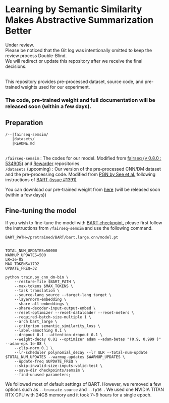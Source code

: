 # Learning by Semantic Similarity Makes Abstractive Summarization Better


Under review.
<br>Please be noticed that the Git log was intentionally omitted to keep the review process Double-Blind.
<br>We will redirect or update this repository after we receive the final decisions.

<br>This repository provides pre-processed dataset, source code, and pre-trained weights used for our experiment.

### The code, pre-trained weight and full documentation will be released soon (within a few days).

## Preparation
```
/--|fairseq-semsim/
   |datasets/
   |README.md
```
   
<br>`/fairseq-semsim` : The codes for our model. Modified from [fairseq (v 0.8.0 : 534905)](https://github.com/pytorch/fairseq/tree/5349052aae4ec1350822c894fbb6be350dff61a0) and [Rewarder](https://github.com/yg211/summary-reward-no-reference) repositories.
<br>`/datasets` (upcoming) : Our version of the pre-processed CNN/DM dataset and the pre-processing code. Modified from [PGN by See et al.](https://github.com/abisee/cnn-dailymail) following instructions of [BART (issue #1391)](https://github.com/pytorch/fairseq/issues/1391)

You can download our pre-trained weight from [here]() (will be released soon (within a few days))


## Fine-tuning the model
If you wish to fine-tune the model with [BART checkpoint](https://github.com/pytorch/fairseq/tree/master/examples/bart), please first follow the instructions from `/fairseq-semsim` and use the following command.
```
BART_PATH=/pretrained/BART/bart.large.cnn/model.pt 


TOTAL_NUM_UPDATES=50000  
WARMUP_UPDATES=500      
LR=3e-05
MAX_TOKENS=1792
UPDATE_FREQ=32

python train.py cnn_dm-bin \
    --restore-file $BART_PATH \
    --max-tokens $MAX_TOKENS \
    --task translation \
    --source-lang source --target-lang target \
    --layernorm-embedding \
    --share-all-embeddings \
    --share-decoder-input-output-embed \
    --reset-optimizer --reset-dataloader --reset-meters \
    --required-batch-size-multiple 1 \
    --arch bart_large \
    --criterion semantic_similarity_loss \
    --label-smoothing 0.1 \
    --dropout 0.1 --attention-dropout 0.1 \
    --weight-decay 0.01 --optimizer adam --adam-betas "(0.9, 0.999 )" --adam-eps 1e-08 \
    --clip-norm 0.1 \
    --lr-scheduler polynomial_decay --lr $LR --total-num-update $TOTAL_NUM_UPDATES --warmup-updates $WARMUP_UPDATES \
    --update-freq $UPDATE_FREQ \
    --skip-invalid-size-inputs-valid-test \
    --save-dir checkpoints/semsim \
    --find-unused-parameters;
```
We followed most of default settings of BART. However, we removed a few options such as `--truncate-source` and `--fp16 `.
We used one NVIDIA TITAN RTX GPU with 24GB memory and it took 7~9 hours for a single epoch. 


